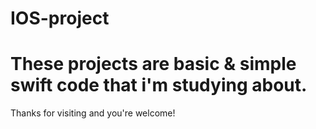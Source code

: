 # IOS-project

# These projects are **basic & simple** swift code that i'm studying about.

Thanks for visiting and you're welcome! 
